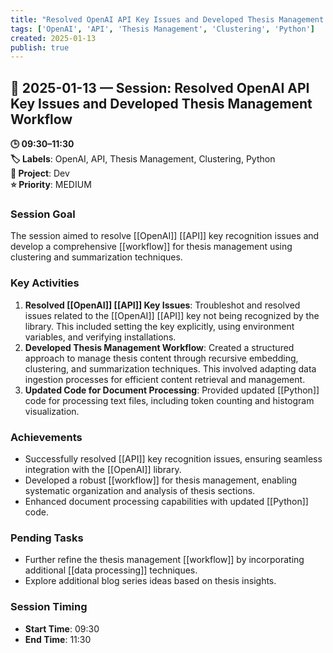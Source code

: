 ```yaml
---
title: "Resolved OpenAI API Key Issues and Developed Thesis Management Workflow"
tags: ['OpenAI', 'API', 'Thesis Management', 'Clustering', 'Python']
created: 2025-01-13
publish: true
---
```


## 📅 2025-01-13 — Session: Resolved OpenAI API Key Issues and Developed Thesis Management Workflow

**🕒 09:30–11:30**  
**🏷️ Labels**: OpenAI, API, Thesis Management, Clustering, Python  
**📂 Project**: Dev  
**⭐ Priority**: MEDIUM  


### Session Goal
The session aimed to resolve [[OpenAI]] [[API]] key recognition issues and develop a comprehensive [[workflow]] for thesis management using clustering and summarization techniques.

### Key Activities
1. **Resolved [[OpenAI]] [[API]] Key Issues**: Troubleshot and resolved issues related to the [[OpenAI]] [[API]] key not being recognized by the library. This included setting the key explicitly, using environment variables, and verifying installations.
2. **Developed Thesis Management Workflow**: Created a structured approach to manage thesis content through recursive embedding, clustering, and summarization techniques. This involved adapting data ingestion processes for efficient content retrieval and management.
3. **Updated Code for Document Processing**: Provided updated [[Python]] code for processing text files, including token counting and histogram visualization.

### Achievements
- Successfully resolved [[API]] key recognition issues, ensuring seamless integration with the [[OpenAI]] library.
- Developed a robust [[workflow]] for thesis management, enabling systematic organization and analysis of thesis sections.
- Enhanced document processing capabilities with updated [[Python]] code.

### Pending Tasks
- Further refine the thesis management [[workflow]] by incorporating additional [[data processing]] techniques.
- Explore additional blog series ideas based on thesis insights.

### Session Timing
- **Start Time**: 09:30
- **End Time**: 11:30
